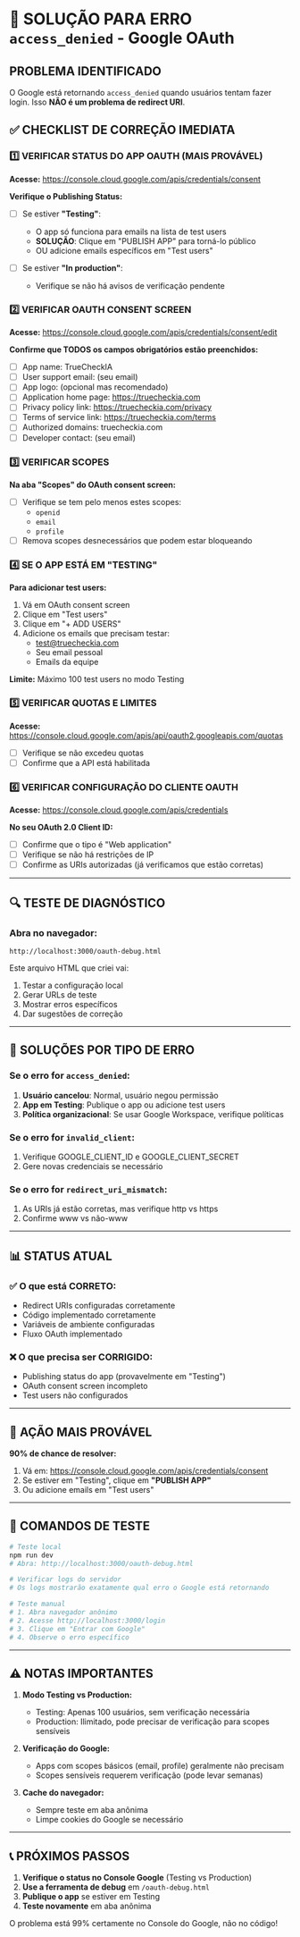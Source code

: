 # 🚨 SOLUÇÃO PARA ERRO `access_denied` - Google OAuth

## PROBLEMA IDENTIFICADO
O Google está retornando `access_denied` quando usuários tentam fazer login. Isso **NÃO é um problema de redirect URI**.

## ✅ CHECKLIST DE CORREÇÃO IMEDIATA

### 1️⃣ **VERIFICAR STATUS DO APP OAUTH** (MAIS PROVÁVEL)

**Acesse:** https://console.cloud.google.com/apis/credentials/consent

**Verifique o Publishing Status:**
- [ ] Se estiver **"Testing"**: 
  - O app só funciona para emails na lista de test users
  - **SOLUÇÃO**: Clique em "PUBLISH APP" para torná-lo público
  - OU adicione emails específicos em "Test users"

- [ ] Se estiver **"In production"**:
  - Verifique se não há avisos de verificação pendente

### 2️⃣ **VERIFICAR OAUTH CONSENT SCREEN**

**Acesse:** https://console.cloud.google.com/apis/credentials/consent/edit

**Confirme que TODOS os campos obrigatórios estão preenchidos:**
- [ ] App name: TrueCheckIA
- [ ] User support email: (seu email)
- [ ] App logo: (opcional mas recomendado)
- [ ] Application home page: https://truecheckia.com
- [ ] Privacy policy link: https://truecheckia.com/privacy
- [ ] Terms of service link: https://truecheckia.com/terms
- [ ] Authorized domains: truecheckia.com
- [ ] Developer contact: (seu email)

### 3️⃣ **VERIFICAR SCOPES**

**Na aba "Scopes" do OAuth consent screen:**
- [ ] Verifique se tem pelo menos estes scopes:
  - `openid`
  - `email`
  - `profile`
- [ ] Remova scopes desnecessários que podem estar bloqueando

### 4️⃣ **SE O APP ESTÁ EM "TESTING"**

**Para adicionar test users:**
1. Vá em OAuth consent screen
2. Clique em "Test users"
3. Clique em "+ ADD USERS"
4. Adicione os emails que precisam testar:
   - test@truecheckia.com
   - Seu email pessoal
   - Emails da equipe

**Limite:** Máximo 100 test users no modo Testing

### 5️⃣ **VERIFICAR QUOTAS E LIMITES**

**Acesse:** https://console.cloud.google.com/apis/api/oauth2.googleapis.com/quotas

- [ ] Verifique se não excedeu quotas
- [ ] Confirme que a API está habilitada

### 6️⃣ **VERIFICAR CONFIGURAÇÃO DO CLIENTE OAUTH**

**Acesse:** https://console.cloud.google.com/apis/credentials

**No seu OAuth 2.0 Client ID:**
- [ ] Confirme que o tipo é "Web application"
- [ ] Verifique se não há restrições de IP
- [ ] Confirme as URIs autorizadas (já verificamos que estão corretas)

---

## 🔍 TESTE DE DIAGNÓSTICO

### Abra no navegador:
```
http://localhost:3000/oauth-debug.html
```

Este arquivo HTML que criei vai:
1. Testar a configuração local
2. Gerar URLs de teste
3. Mostrar erros específicos
4. Dar sugestões de correção

---

## 🎯 SOLUÇÕES POR TIPO DE ERRO

### Se o erro for `access_denied`:
1. **Usuário cancelou**: Normal, usuário negou permissão
2. **App em Testing**: Publique o app ou adicione test users
3. **Política organizacional**: Se usar Google Workspace, verifique políticas

### Se o erro for `invalid_client`:
1. Verifique GOOGLE_CLIENT_ID e GOOGLE_CLIENT_SECRET
2. Gere novas credenciais se necessário

### Se o erro for `redirect_uri_mismatch`:
1. As URIs já estão corretas, mas verifique http vs https
2. Confirme www vs não-www

---

## 📊 STATUS ATUAL

### ✅ O que está CORRETO:
- Redirect URIs configuradas corretamente
- Código implementado corretamente
- Variáveis de ambiente configuradas
- Fluxo OAuth implementado

### ❌ O que precisa ser CORRIGIDO:
- Publishing status do app (provavelmente em "Testing")
- OAuth consent screen incompleto
- Test users não configurados

---

## 🚀 AÇÃO MAIS PROVÁVEL

**90% de chance de resolver:**
1. Vá em: https://console.cloud.google.com/apis/credentials/consent
2. Se estiver em "Testing", clique em **"PUBLISH APP"**
3. Ou adicione emails em "Test users"

---

## 📝 COMANDOS DE TESTE

```bash
# Teste local
npm run dev
# Abra: http://localhost:3000/oauth-debug.html

# Verificar logs do servidor
# Os logs mostrarão exatamente qual erro o Google está retornando

# Teste manual
# 1. Abra navegador anônimo
# 2. Acesse http://localhost:3000/login
# 3. Clique em "Entrar com Google"
# 4. Observe o erro específico
```

---

## ⚠️ NOTAS IMPORTANTES

1. **Modo Testing vs Production:**
   - Testing: Apenas 100 usuários, sem verificação necessária
   - Production: Ilimitado, pode precisar de verificação para scopes sensíveis

2. **Verificação do Google:**
   - Apps com scopes básicos (email, profile) geralmente não precisam
   - Scopes sensíveis requerem verificação (pode levar semanas)

3. **Cache do navegador:**
   - Sempre teste em aba anônima
   - Limpe cookies do Google se necessário

---

## 📞 PRÓXIMOS PASSOS

1. **Verifique o status no Console Google** (Testing vs Production)
2. **Use a ferramenta de debug** em `/oauth-debug.html`
3. **Publique o app** se estiver em Testing
4. **Teste novamente** em aba anônima

O problema está 99% certamente no Console do Google, não no código!